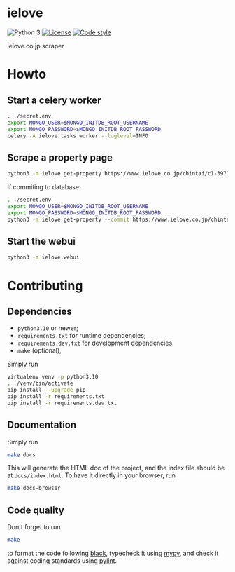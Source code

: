 ielove
==========

![Python 3](https://img.shields.io/badge/python-3-blue?logo=python)
[![License](https://img.shields.io/badge/license-MIT-green)](https://choosealicense.com/licenses/mit/)
[![Code style](https://img.shields.io/badge/style-black-black)](https://pypi.org/project/black)

ielove.co.jp scraper

# Howto

## Start a celery worker

```sh
. ./secret.env
export MONGO_USER=$MONGO_INITDB_ROOT_USERNAME
export MONGO_PASSWORD=$MONGO_INITDB_ROOT_PASSWORD
celery -A ielove.tasks worker --loglevel=INFO
```

## Scrape a property page

```sh
python3 -m ielove get-property https://www.ielove.co.jp/chintai/c1-397758400
```
If commiting to database:
```sh
. ./secret.env
export MONGO_USER=$MONGO_INITDB_ROOT_USERNAME
export MONGO_PASSWORD=$MONGO_INITDB_ROOT_PASSWORD
python3 -m ielove get-property --commit https://www.ielove.co.jp/chintai/c1-397758400
```

## Start the webui

```sh
python3 -m ielove.webui
```

# Contributing

## Dependencies

* `python3.10` or newer;
* `requirements.txt` for runtime dependencies;
* `requirements.dev.txt` for development dependencies.
* `make` (optional);

Simply run
```sh
virtualenv venv -p python3.10
. ./venv/bin/activate
pip install --upgrade pip
pip install -r requirements.txt
pip install -r requirements.dev.txt
```

## Documentation

Simply run
```sh
make docs
```
This will generate the HTML doc of the project, and the index file should be at
`docs/index.html`. To have it directly in your browser, run
```sh
make docs-browser
```

## Code quality

Don't forget to run
```sh
make
```
to format the code following [black](https://pypi.org/project/black/),
typecheck it using [mypy](http://mypy-lang.org/), and check it against coding
standards using [pylint](https://pylint.org/).
